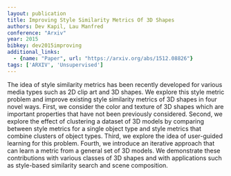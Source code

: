 ```yaml
---
layout: publication
title: Improving Style Similarity Metrics Of 3D Shapes
authors: Dev Kapil, Lau Manfred
conference: "Arxiv"
year: 2015
bibkey: dev2015improving
additional_links:
  - {name: "Paper", url: "https://arxiv.org/abs/1512.08826"}
tags: ['ARXIV', 'Unsupervised']
---
```

The idea of style similarity metrics has been recently developed for various media types such as 2D clip art and 3D shapes. We explore this style metric problem and improve existing style similarity metrics of 3D shapes in four novel ways. First, we consider the color and texture of 3D shapes which are important properties that have not been previously considered. Second, we explore the effect of clustering a dataset of 3D models by comparing between style metrics for a single object type and style metrics that combine clusters of object types. Third, we explore the idea of user-guided learning for this problem. Fourth, we introduce an iterative approach that can learn a metric from a general set of 3D models. We demonstrate these contributions with various classes of 3D shapes and with applications such as style-based similarity search and scene composition.
